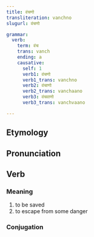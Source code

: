 ```yaml
---
title: वंचणो
transliteration: vanchno
slugurl: वंचणो

grammar: 
  verb:
    term: वंच
    trans: vanch
    ending: a
    causative: 
      self: 1
      verb1: वंचणो
      verb1_trans: vanchno
      verb2: वंचाणो
      verb2_trans: vanchaano
      verb3: वंचवाणो
      verb3_trans: vanchvaano

---
```

## Etymology

## Pronunciation

## Verb
### Meaning
1. to be saved
2. to escape from some danger

### Conjugation
<verb-conj :grammar="grammar"></verb-conj>